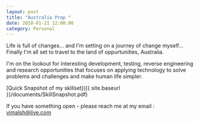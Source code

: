 ```yaml
---
layout: post
title: "Australia Prep "
date: 2018-01-21 12:00:00
category: Personal
---
```

Life is full of changes... and I'm setting on a journey of change myself... Finally I'm all set to travel to the land of oppurtunities, Australia.

I'm on the lookout for interesting development, testing, reverse engineering and research opportunities that focuses on applying technology to solve problems and challenges and make human life simpler.

[Quick Snapshot of my skillset]({{ site.baseurl }}/documents/SkillSnapshot.pdf)

If you have something open - please reach me at my email : vimalsh@live.com

 